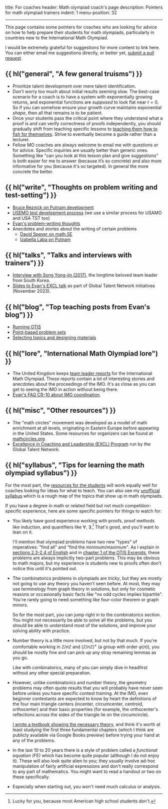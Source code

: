 title: For coaches
header: Math olympiad coach's page
description: Pointers for math olympiad trainers
indent: 1
menu-position: 32

---

This page contains some pointers for coaches who are looking for advice
on how to help prepare their students for math olympiads,
particularly in countries new to the International Math Olympiad.

I would be extremely grateful for suggestions for more content to link here.
You can either email me suggestions directly,
or better yet, [submit a pull request](https://github.com/vEnhance/web.evanchen.cc/edit/main/input/coaches.md).

## {{ hl("general", "A few general truisms") }}

- Prioritize talent development over mere talent identification.
- Don't worry too much about initial results seeming slow.
  The best-case scenario for a coach is to have a system
  with exponentially growing returns,
  and exponential functions are _supposed_ to look flat near $t=0$.
  So if you can somehow ensure your growth curve maintains exponential _shape_,
  then all that remains is to be patient.
- Once your students pass the critical point where they understand
  what a proof is and can verify correctness of proofs independently,
  you should gradually shift from teaching specific lessons
  to [teaching them how to fish for themselves][fishquote].
  Strive to eventually become a guide rather than a lecturer.
- Fellow MO coaches are always welcome to email me with questions or for advice.
  Specific inquiries are usually better than generic ones. Something like "can
  you look at this lesson plan and give suggestions" is both easier for me to
  answer (because it’s so concrete) and also more informative for you (because
  it's so targeted). In general the more concrete the better.

[fishquote]: https://en.wiktionary.org/wiki/give_a_man_a_fish_and_you_feed_him_for_a_day;_teach_a_man_to_fish_and_you_feed_him_for_a_lifetime

## {{ hl("write", "Thoughts on problem writing and test-setting") }}

- [Bruce Reznick on Putnam development](https://faculty.math.illinois.edu/~reznick/putnam.pdf)
- [USEMO test development process](https://blog.evanchen.cc/2020/12/16/usemo-problem-development-behind-the-scenes/)
  (we use a similar process for USAMO and USA TST too)
- [Evan's problem-writing thoughts](https://web.evanchen.cc/handouts/ProblemWrite/ProblemWrite.pdf)
- Anecdotes and stories about the writing of certain problems
  - [David Speyer on math.SE](https://math.stackexchange.com/a/203448)
  - [Izabella Laba on Putnam](https://ilaba.wordpress.com/2009/11/22/putnam/)

## {{ hl("talks", "Talks and interviews with trainers") }}

- [Interview with Song Yong-jin (2017)](https://www.youtube.com/watch?v=TlGl7Vikf5Y),
  the longtime beloved team leader from South Korea.
- [Slides to Evan's EXCL talk](/handouts/EXCL-2023-11-04-slides/EXCL-2023-11-04-slides.pdf)
  as part of Global Talent Network initiatives (November 2023).

## {{ hl("blog", "Top teaching posts from Evan's blog") }}

- [Running OTIS](https://blog.evanchen.cc/2023/11/03/things-ive-found-from-running-otis/)
- [Point-based problem sets](https://blog.evanchen.cc/2018/03/27/i-switched-to-point-based-problem-sets/)
- [Selecting topics and designing materials](https://blog.evanchen.cc/2017/04/08/on-designing-olympiad-training/)

## {{ hl("lore", "International Math Olympiad lore") }}

- The United Kingdom keeps
  [team leader reports](https://bmos.ukmt.org.uk/home/imo.shtml) for the
  International Math Olympiad.
  These reports contain a lot of interesting stories
  and anecdotes about the proceedings of the IMO.
  It's as close as you can get to seeing the IMO in action without being there.
- [Evan's FAQ CR-10 about IMO coordination](faq-rules.html#CR-10).

## {{ hl("misc", "Other resources") }}

- The "math circles" movement was developed as a model of math enrichment at all
  levels, originating in Eastern Europe before appearing in the United States.
  Some resources for organizers can be found at
  [mathcircles.org](https://mathcircles.org/organizers/).
- [Excellence in Coaching and Leadership (EXCL) Program](https://www.globtalent.org/excl)
  run by the Global Talent Network.

## {{ hl("syllabus", "Tips for learning the math olympiad syllabus") }}

For the most part, the [resources for the students](wherestart.html)
will work equally well for coaches looking for ideas for what to teach.
You can also see my [unofficial syllabus](/handouts/Syllabus/Syllabus.pdf)
which is a rough map of the topics that show up in math olympiads.

If you have a degree in math or related field
but not much competition-specific experience,
here are some specific pointers for things to watch for:

- You likely have good experience working with proofs, proof methods
  like induction, and quantifiers like $\forall$, $\exists$.[^usasux]
  That's good, and you'll want to lean on it.

  I'll mention that olympiad problems have two new "types" of imperatives:
  "find all" and "find the minimum/maximum".
  As I explain in [sections 2.3-2.4 of English](/handouts/english/english.pdf)
  and in [chapter 1 of the OTIS Excerpts](excerpts.html),
  these problems are always implicitly two-part problems.
  This may be obvious to math majors, but my experience is students
  new to proofs often don't notice this until it's pointed out.

- The combinatorics problems in olympiads are _tricky_,
  but they are mostly not going to use any theory you haven't seen before.
  At most, they may use terminology from graph theory in solutions,
  but only for cosmetic reasons or occasionally basic facts like
  "no odd cycles implies bipartite".
  You're rarely going to need something like four-color theorem or graph minors.

  So for the most part, you can jump right in to the combinatorics section.
  You might not necessarily be able to solve all the problems,
  but you should be able to understand most of the solutions,
  and improve your solving ability with practice.

- Number theory is a little more involved, but not by that much.
  If you're comfortable working in $\mathbb Z/n\mathbb Z$
  and $(\mathbb Z / n\mathbb Z)^\times$ (a group with order $\varphi(n)$),
  you should be mostly fine and can pick up any stray remaining lemmas as you go.

  Like with combinatorics, many of you can simply dive in headfirst without any
  other special preparation.

- However, unlike combinatorics and number theory,
  the geometry problems may often quote results that you will probably have
  never seen before unless you have specific contest training.
  At the IMO, even beginner contestants are expected to know by heart the
  definitions of the four main triangle centers
  (incenter, circumcenter, centroid, orthocenter)
  and their basic properties (for example, the orthocenter's reflections
  across the sides of the triangle lie on the circumcircle).

  [I wrote a textbook showing the necessary theory](geombook.html),
  and think it's worth at least studying the first three fundamental chapters
  (which I think are publicly available via Google Books preview)
  before trying your hand at any of the problems.

- In the last 10 to 20 years there is a style of problem called a
  _functional equation (FE)_ which has become quite popular
  (although I do not enjoy it).
  These will also look quite alien to you; they usually involve ad-hoc
  manipulation of fairly artificial expressions
  and don't really correspond to any part of mathematics.
  You might want to read a handout or two on these specifically.

- Especially when starting out, you won't need much calculus or analysis.

[^usasux]: Lucky for you, because most American high school students don't.
